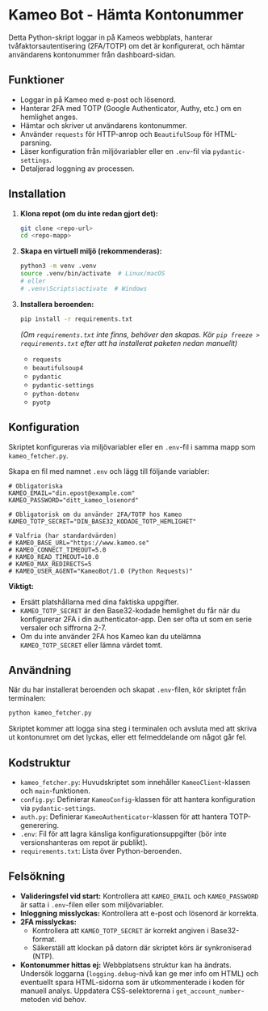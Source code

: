 # Kameo Bot - Hämta Kontonummer

Detta Python-skript loggar in på Kameos webbplats, hanterar tvåfaktorsautentisering (2FA/TOTP) om det är konfigurerat, och hämtar användarens kontonummer från dashboard-sidan.

## Funktioner

*   Loggar in på Kameo med e-post och lösenord.
*   Hanterar 2FA med TOTP (Google Authenticator, Authy, etc.) om en hemlighet anges.
*   Hämtar och skriver ut användarens kontonummer.
*   Använder `requests` för HTTP-anrop och `BeautifulSoup` för HTML-parsning.
*   Läser konfiguration från miljövariabler eller en `.env`-fil via `pydantic-settings`.
*   Detaljerad loggning av processen.

## Installation

1.  **Klona repot (om du inte redan gjort det):**
    ```bash
    git clone <repo-url>
    cd <repo-mapp>
    ```

2.  **Skapa en virtuell miljö (rekommenderas):**
    ```bash
    python3 -m venv .venv
    source .venv/bin/activate  # Linux/macOS
    # eller
    # .venv\Scripts\activate  # Windows
    ```

3.  **Installera beroenden:**
    ```bash
    pip install -r requirements.txt
    ```
    *(Om `requirements.txt` inte finns, behöver den skapas. Kör `pip freeze > requirements.txt` efter att ha installerat paketen nedan manuellt)*
    *   `requests`
    *   `beautifulsoup4`
    *   `pydantic`
    *   `pydantic-settings`
    *   `python-dotenv`
    *   `pyotp`

## Konfiguration

Skriptet konfigureras via miljövariabler eller en `.env`-fil i samma mapp som `kameo_fetcher.py`.

Skapa en fil med namnet `.env` och lägg till följande variabler:

```dotenv
# Obligatoriska
KAMEO_EMAIL="din.epost@example.com"
KAMEO_PASSWORD="ditt_kameo_losenord"

# Obligatorisk om du använder 2FA/TOTP hos Kameo
KAMEO_TOTP_SECRET="DIN_BASE32_KODADE_TOTP_HEMLIGHET"

# Valfria (har standardvärden)
# KAMEO_BASE_URL="https://www.kameo.se"
# KAMEO_CONNECT_TIMEOUT=5.0
# KAMEO_READ_TIMEOUT=10.0
# KAMEO_MAX_REDIRECTS=5
# KAMEO_USER_AGENT="KameoBot/1.0 (Python Requests)"
```

**Viktigt:**

*   Ersätt platshållarna med dina faktiska uppgifter.
*   `KAMEO_TOTP_SECRET` är den Base32-kodade hemlighet du får när du konfigurerar 2FA i din authenticator-app. Den ser ofta ut som en serie versaler och siffrorna 2-7.
*   Om du inte använder 2FA hos Kameo kan du utelämna `KAMEO_TOTP_SECRET` eller lämna värdet tomt.

## Användning

När du har installerat beroenden och skapat `.env`-filen, kör skriptet från terminalen:

```bash
python kameo_fetcher.py
```

Skriptet kommer att logga sina steg i terminalen och avsluta med att skriva ut kontonumret om det lyckas, eller ett felmeddelande om något går fel.

## Kodstruktur

*   `kameo_fetcher.py`: Huvudskriptet som innehåller `KameoClient`-klassen och `main`-funktionen.
*   `config.py`: Definierar `KameoConfig`-klassen för att hantera konfiguration via `pydantic-settings`.
*   `auth.py`: Definierar `KameoAuthenticator`-klassen för att hantera TOTP-generering.
*   `.env`: Fil för att lagra känsliga konfigurationsuppgifter (bör inte versionshanteras om repot är publikt).
*   `requirements.txt`: Lista över Python-beroenden.

## Felsökning

*   **Valideringsfel vid start:** Kontrollera att `KAMEO_EMAIL` och `KAMEO_PASSWORD` är satta i `.env`-filen eller som miljövariabler.
*   **Inloggning misslyckas:** Kontrollera att e-post och lösenord är korrekta.
*   **2FA misslyckas:**
    *   Kontrollera att `KAMEO_TOTP_SECRET` är korrekt angiven i Base32-format.
    *   Säkerställ att klockan på datorn där skriptet körs är synkroniserad (NTP).
*   **Kontonummer hittas ej:** Webbplatsens struktur kan ha ändrats. Undersök loggarna (`logging.debug`-nivå kan ge mer info om HTML) och eventuellt spara HTML-sidorna som är utkommenterade i koden för manuell analys. Uppdatera CSS-selektorerna i `get_account_number`-metoden vid behov. 
